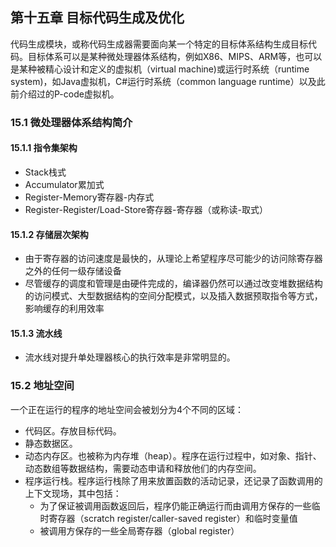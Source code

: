 ## 第十五章 目标代码生成及优化

代码生成模块，或称代码生成器需要面向某一个特定的目标体系结构生成目标代码。目标体系可以是某种微处理器体系结构，例如X86、MIPS、ARM等，也可以是某种被精心设计和定义的虚拟机（virtual machine)或运行时系统（runtime system)，如Java虚拟机，C#运行时系统（common language runtime）以及此前介绍过的P-code虚拟机。

### 15.1 微处理器体系结构简介

#### 15.1.1 指令集架构

- Stack栈式
- Accumulator累加式
- Register-Memory寄存器-内存式
- Register-Register/Load-Store寄存器-寄存器（或称读-取式）

#### 15.1.2 存储层次架构

- 由于寄存器的访问速度是最快的，从理论上希望程序尽可能少的访问除寄存器之外的任何一级存储设备
- 尽管缓存的调度和管理是由硬件完成的，编译器仍然可以通过改变堆数据结构的访问模式、大型数据结构的空间分配模式，以及插入数据预取指令等方式，影响缓存的利用效率

#### 15.1.3 流水线

- 流水线对提升单处理器核心的执行效率是非常明显的。

### 15.2 地址空间

一个正在运行的程序的地址空间会被划分为4个不同的区域：

- 代码区。存放目标代码。
- 静态数据区。
- 动态内存区。也被称为内存堆（heap）。程序在运行过程中，如对象、指针、动态数组等数据结构，需要动态申请和释放他们的内存空间。
- 程序运行栈。程序运行栈除了用来放置函数的活动记录，还记录了函数调用的上下文现场，其中包括：
  - 为了保证被调用函数返回后，程序仍能正确运行而由调用方保存的一些临时寄存器（scratch register/caller-saved register）和临时变量值
  - 被调用方保存的一些全局寄存器（global register）